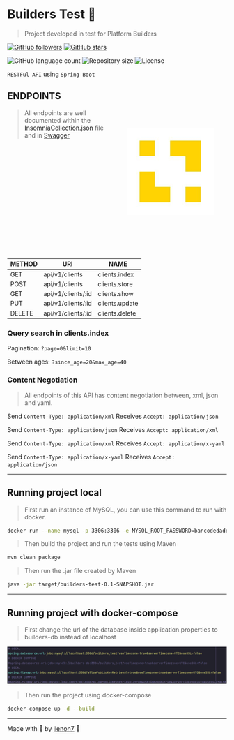 # Builders Test 🧪

> Project developed in test for Platform Builders

[![GitHub followers](https://img.shields.io/github/followers/jlenon7.svg?style=social&label=Follow&maxAge=2592000)](https://github.com/jlenon7?tab=followers)
[![GitHub stars](https://img.shields.io/github/stars/jlenon7/builders-test.svg?style=social&label=Star&maxAge=2592000)](https://github.com/jlenon7/builders-test/stargazers/)

<p>
  <img alt="GitHub language count" src="https://img.shields.io/github/languages/count/jlenon7/builders-test?style=for-the-badge&logo=appveyor">

  <img alt="Repository size" src="https://img.shields.io/github/repo-size/jlenon7/builders-test?style=for-the-badge&logo=appveyor">

  <img alt="License" src="https://img.shields.io/badge/license-MIT-brightgreen?style=for-the-badge&logo=appveyor">
</p>

`RESTFul API` using `Spring Boot`

<img src=".github/images/builders.png" width="200px" align="right" hspace="30px" vspace="100px">

## ENDPOINTS

> All endpoints are well documented within the [InsomniaCollection.json](https://github.com/jlenon7/builders-test/blob/master/.github/InsomniaCollection.json) file
> and in [Swagger](http://localhost:8085/api/swagger-ui.html)

| METHOD    | URI                    | NAME               |
| --------- | ---------------------  | -----------------  |
| GET       | api/v1/clients         | clients.index      |
| POST      | api/v1/clients         | clients.store      |
| GET       | api/v1/clients/:id     | clients.show       |
| PUT       | api/v1/clients/:id     | clients.update     |
| DELETE    | api/v1/clients/:id     | clients.delete     |

### Query search in clients.index

Pagination: `?page=0&limit=10`

Between ages: `?since_age=20&max_age=40`

### Content Negotiation

> All endpoints of this API has content negotiation between, xml, json and yaml.

Send `Content-Type: application/xml` Receives `Accept: application/json`

Send `Content-Type: application/json` Receives `Accept: application/xml`

Send `Content-Type: application/xml` Receives `Accept: application/x-yaml`

Send `Content-Type: application/x-yaml` Receives `Accept: application/json`

---

## Running project local

> First run an instance of MySQL, you can use this command to run with docker.

```bash
docker run --name mysql -p 3306:3306 -e MYSQL_ROOT_PASSWORD=bancodedados -e MYSQL_PASSWORD=bancodedados -e MYSQL_DATABASE=mysql -d mysql
```

> Then build the project and run the tests using Maven

```bash
mvn clean package
```

> Then run the .jar file created by Maven

```bash
java -jar target/builders-test-0.1-SNAPSHOT.jar
```

---

## Running project with docker-compose

> First change the url of the database inside application.properties to builders-db instead of localhost

<p align="center">
    <img src=".github/images/app-properties.png" width="600px">
</p>

> Then run the project using docker-compose

```bash
docker-compose up -d --build
```

---

Made with 🖤 by [jlenon7](https://github.com/jlenon7) :wave:
